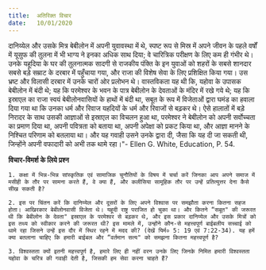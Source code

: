 ```yaml
---
title:  अतिरिक्त विचार
date:   10/01/2020
---
```


दानिय्येल और उसके मित्र बेबीलोन में अपनी युवावस्था में थे, स्पष्ट रूप से मिस्र में अपने जीवन के पहले वर्षों में यूसुफ की तुलना में भी भाग्य ने इनका अधिक साथ दिया; वे चारित्रिक परीक्षण के लिए कम ही गंभीर थे। उनके यहूदिया के घर की तुलनात्मक सादगी से राजकीय पंक्ति के इन युवाओं को शहरों के सबसे शानदार सबसे बड़े सम्राट के दरबार में पहुँचाया गया, और राजा की विशेष सेवा के लिए प्रशिक्षित किया गया। उस भ्रष्ट और विलासी दरबार में उनके चारों ओर प्रलोभन थे। वास्तविकता यह थी कि, यहोवा के उपासक बेबीलोन में बंदी थे; यह कि परमेश्वर के भवन के पात्र बेबीलोन के देवताओं के मंदिर में रखे गये थे; यह कि इस्राएल का राजा स्वयं बेबीलोनवासियों के हाथों में बंदी था, सबूत के रूप में विजेताओं द्वारा घमंड का हवाला दिया गया था कि उनका धर्म और रिवाज यहदियों के धर्म और रिवाजों से बढ़कर थे। ऐसे हालातों में बड़े निरादर के साथ उसकी आज्ञाओं से इस्राएल का विचलन हुआ था, परमेश्वर ने बेबीलोन को अपनी सर्वोच्चता का प्रमाण दिया था, अपनी पवित्रता को बताया था, अपनी अपेक्षा को प्रकट किया था, और आज्ञा मानने के निश्चित परिणाम को बतलाया था। और यह गवाही उसने उनके द्वारा दी, जैसा कि यह दी जा सकती थी, जिन्होंने अपनी वफादारी को अभी तक थामे रहा।"- Ellen G. White, Education, P. 54.

**विचार-विमर्श के लिये प्रश्न**

`1. कक्षा में भिन्न-भिन्न सांस्कृतिक एवं सामाजिक चुनौतियों के विषय में चर्चा करें जिनका आप अपने समाज में मसीही के तौर पर सामना करते हैं, वे क्या हैं, और कलीसिया सामूहिक तौर पर उन्हें प्रतित्युत्तर देना कैसे सीख सकती है?`

`2. इस पर चिंतन करें कि दानिय्येल और दूसरों के लिए अपने विश्वास पर समझौता करना कितना सहज होता। आखिरकार बेबीलोनवासी विजेता थे। यहूदी राष्ट्र पराजित हो चुका था। और कितने “सबूत" की जरूरत थी कि बेबीलोन के देवता" इस्राएल के परमेश्वर से बढ़कर थे, और इस प्रकार दानिय्येल और उसके मित्रों को इस तथ्य को स्वीकार करने की जरूरत थी? इस मामले में, उन्होंने कौन-से महत्त्वपूर्ण बाईबलीय सच्चाई को थामे रहा जिसने उन्हें इस दौर में स्थिर रहने में मदद की? (देखें यिर्म० 5: 19 एवं 7:22-34). यह हमें क्या बतलाना चाहिए कि हमारी बाईबल और “वर्तमान सत्य" को समझना कितना महत्त्वपूर्ण है?`

`3. विश्वस्तता क्यों इतनी महत्त्वपूर्ण है, हमारे लिए ही नहीं वरन उनके लिए जिनके निमित हमारी विश्वस्तता यहोवा के चरित्र की गवाही देती है, जिसकी हम सेवा करना चाहते हैं?`